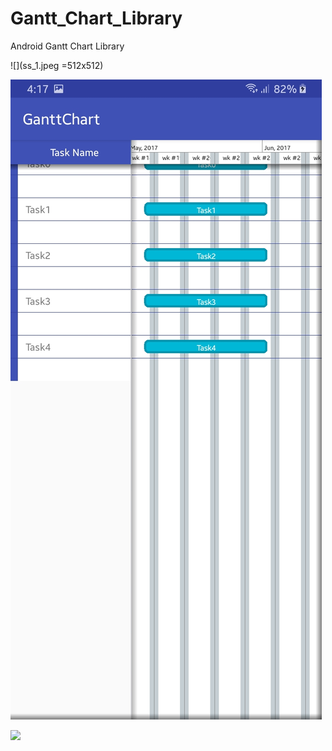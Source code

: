 # Gantt_Chart_Library
Android Gantt Chart Library

![](ss_1.jpeg =512x512)

![](ss_2.jpeg)

![](gantt_chart.gif)
